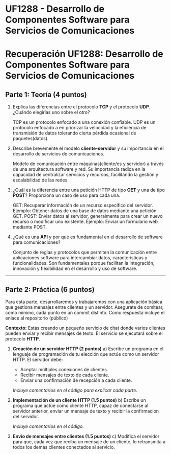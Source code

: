 # UF1288 - Desarrollo de Componentes Software para Servicios de Comunicaciones

# Recuperación UF1288: Desarrollo de Componentes Software para Servicios de Comunicaciones

## Parte 1: Teoría (4 puntos)

1. Explica las diferencias entre el protocolo **TCP** y el protocolo **UDP**. ¿Cuándo elegirías uno sobre el otro?

   TCP es un protocolo enfocado a una conexión confiable.
   UDP es un protocolo enfocado a en priorizar la velocidad y la eficiencia de transmisión de datos tolerando cierta pérdida ocasional de paquetes(datos).

2. Describe brevemente el modelo **cliente-servidor** y su importancia en el desarrollo de servicios de comunicaciones.

   Modelo de comunicación entre máquinas(cliente/es y servidor) a través de una arquitectura software y red.
   Su importancia radica en la capacidad de centralizar servicios y recursos, facilitando la gestión y escalabilidad de las redes.

3. ¿Cuál es la diferencia entre una petición HTTP de tipo **GET** y una de tipo **POST**? Proporciona un caso de uso para cada una.

   GET: Recuperar información de un recurso específico del servidor. Ejemplo: Obtener datos de una base de datos mediante una petición GET.
   POST: Enviar datos al servidor, generalmente para crear un nuevo recurso o modificar uno existente. Ejemplo: Enviar un formulario web mediante POST.

4. ¿Qué es una **API** y por qué es fundamental en el desarrollo de software para comunicaciones?
   
   Conjunto de reglas y protocolos que permiten la comunicación entre aplicaciones software para intercambiar datos, características y funcionalidades. Son fundamentales porque facilitan la integración, innovación y flexibilidad en el desarrollo y uso de software.

---

## Parte 2: Práctica (6 puntos)

Para esta parte, desarrollaremos y trabajaremos con una aplicación básica que gestiona mensajes entre clientes y un servidor. Asegurate de comitear, como mínimo, cada punto en un commit distinto. Como respuesta incluye el enlace al repositorio (público)

**Contexto:** Estás creando un pequeño servicio de chat donde varios clientes pueden enviar y recibir mensajes de texto. El servicio se ejecutará sobre el protocolo **HTTP**.

1. **Creación de un servidor HTTP (2 puntos)**
   a) Escribe un programa en el lenguaje de programación de tu elección que actúe como un servidor HTTP. El servidor debe:
   - Aceptar múltiples conexiones de clientes.
   - Recibir mensajes de texto de cada cliente.
   - Enviar una confirmación de recepción a cada cliente.

   *Incluye comentarios en el código para explicar cada parte.*

2. **Implementación de un cliente HTTP (1.5 puntos)**
   b) Escribe un programa que actúe como cliente HTTP, capaz de conectarse al servidor anterior, enviar un mensaje de texto y recibir la confirmación del servidor.

   *Incluye comentarios en el código.*

3. **Envío de mensajes entre clientes (1.5 puntos)**
   c) Modifica el servidor para que, cada vez que reciba un mensaje de un cliente, lo retransmita a todos los demás clientes conectados al servicio.
